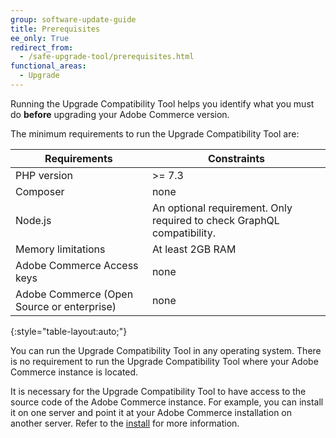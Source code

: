 ```yaml
---
group: software-update-guide
title: Prerequisites
ee_only: True
redirect_from:
  - /safe-upgrade-tool/prerequisites.html
functional_areas:
  - Upgrade
---
```


Running the Upgrade Compatibility Tool helps you identify what you must do **before** upgrading your Adobe Commerce version.

The minimum requirements to run the Upgrade Compatibility Tool are:

| **Requirements** | **Constraints** |
|----------------|-----------------|
| PHP version| >= 7.3 |
| Composer | none |
| Node.js | An optional requirement. Only required to check GraphQL compatibility. |
| Memory limitations | At least 2GB RAM |
| Adobe Commerce Access keys | none |
| Adobe Commerce (Open Source or enterprise) | none |
{:style="table-layout:auto;"}

You can run the Upgrade Compatibility Tool in any operating system. There is no requirement to run the Upgrade Compatibility Tool where your Adobe Commerce instance is located.

It is necessary for the Upgrade Compatibility Tool to have access to the source code of the Adobe Commerce instance. For example, you can install it on one server and point it at your Adobe Commerce installation on another server. Refer to the [install]({{site.baseurl}}/upgrade-compatibility-tool/install.html#install) for more information.

